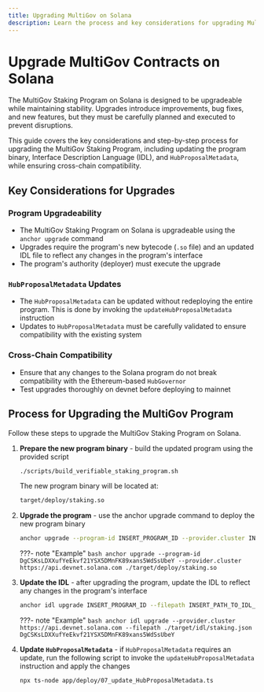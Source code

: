 ```yaml
---
title: Upgrading MultiGov on Solana
description: Learn the process and key considerations for upgrading MultiGov on Solana, ensuring system integrity and careful planning across cross-chain components.
---
```


# Upgrade MultiGov Contracts on Solana

The MultiGov Staking Program on Solana is designed to be upgradeable while maintaining stability. Upgrades introduce improvements, bug fixes, and new features, but they must be carefully planned and executed to prevent disruptions.  

This guide covers the key considerations and step-by-step process for upgrading the MultiGov Staking Program, including updating the program binary, Interface Description Language (IDL), and `HubProposalMetadata`, while ensuring cross-chain compatibility.

## Key Considerations for Upgrades  

### Program Upgradeability  

- The MultiGov Staking Program on Solana is upgradeable using the `anchor upgrade` command 
- Upgrades require the program's new bytecode (`.so` file) and an updated IDL file to reflect any changes in the program's interface
- The program's authority (deployer) must execute the upgrade

### `HubProposalMetadata` Updates  

- The `HubProposalMetadata` can be updated without redeploying the entire program. This is done by invoking the `updateHubProposalMetadata` instruction
- Updates to `HubProposalMetadata` must be carefully validated to ensure compatibility with the existing system

### Cross-Chain Compatibility  

- Ensure that any changes to the Solana program do not break compatibility with the Ethereum-based `HubGovernor` 
- Test upgrades thoroughly on devnet before deploying to mainnet

## Process for Upgrading the MultiGov Program

Follow these steps to upgrade the MultiGov Staking Program on Solana.  

1. **Prepare the new program binary** - build the updated program using the provided script

    ```bash
    ./scripts/build_verifiable_staking_program.sh
    ```

    The new program binary will be located at:

    ```bash
    target/deploy/staking.so
    ```

2. **Upgrade the program** - use the anchor upgrade command to deploy the new program binary

    ```bash
    anchor upgrade --program-id INSERT_PROGRAM_ID --provider.cluster INSERT_CLUSTER_URL INSERT_PATH_TO_PROGRAM_BINARY
    ```

    ???- note "Example"
        ```bash
        anchor upgrade --program-id DgCSKsLDXXufYeEkvf21YSX5DMnFK89xans5WdSsUbeY --provider.cluster https://api.devnet.solana.com ./target/deploy/staking.so
        ```

3. **Update the IDL** - after upgrading the program, update the IDL to reflect any changes in the program's interface

    ```bash
    anchor idl upgrade INSERT_PROGRAM_ID --filepath INSERT_PATH_TO_IDL_FILE
    ```

    ???- note "Example"
        ```bash
        anchor idl upgrade --provider.cluster https://api.devnet.solana.com --filepath ./target/idl/staking.json DgCSKsLDXXufYeEkvf21YSX5DMnFK89xans5WdSsUbeY
        ```

4. **Update `HubProposalMetadata`** - if `HubProposalMetadata` requires an update, run the following script to invoke the `updateHubProposalMetadata` instruction and apply the changes

    ```bash
    npx ts-node app/deploy/07_update_HubProposalMetadata.ts
    ```

